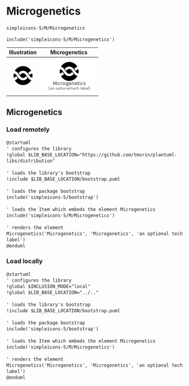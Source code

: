 # Microgenetics


```text
simpleicons-5/M/Microgenetics
```

```text
include('simpleicons-5/M/Microgenetics')
```



| Illustration | Microgenetics |
| :---: | :---: |
| ![illustration for Illustration](../../simpleicons-5/M/Microgenetics.png) | ![illustration for Microgenetics](../../simpleicons-5/M/Microgenetics.Local.png) |




## Microgenetics

### Load remotely
```plantuml
@startuml
' configures the library
!global $LIB_BASE_LOCATION="https://github.com/tmorin/plantuml-libs/distribution"

' loads the library's bootstrap
!include $LIB_BASE_LOCATION/bootstrap.puml

' loads the package bootstrap
include('simpleicons-5/bootstrap')

' loads the Item which embeds the element Microgenetics
include('simpleicons-5/M/Microgenetics')

' renders the element
Microgenetics('Microgenetics', 'Microgenetics', 'an optional tech label')
@enduml
```

### Load locally
```plantuml
@startuml
' configures the library
!global $INCLUSION_MODE="local"
!global $LIB_BASE_LOCATION="../.."

' loads the library's bootstrap
!include $LIB_BASE_LOCATION/bootstrap.puml

' loads the package bootstrap
include('simpleicons-5/bootstrap')

' loads the Item which embeds the element Microgenetics
include('simpleicons-5/M/Microgenetics')

' renders the element
Microgenetics('Microgenetics', 'Microgenetics', 'an optional tech label')
@enduml
```

